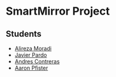# SmartMirror Project

## Students
* [Alireza Moradi](https://github.com/moradia100)
* [Javier Pardo](https://guthub.com/JaviPardox)
* [Andres Contreras](https://github.com/andrecon)
* [Aaron Pfister](https://github.com/akpfister)
